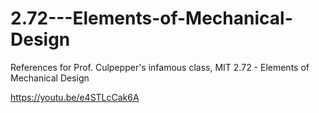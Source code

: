 # 2.72---Elements-of-Mechanical-Design
References for Prof. Culpepper's infamous class, MIT 2.72 - Elements of Mechanical Design

https://youtu.be/e4STLcCak6A
